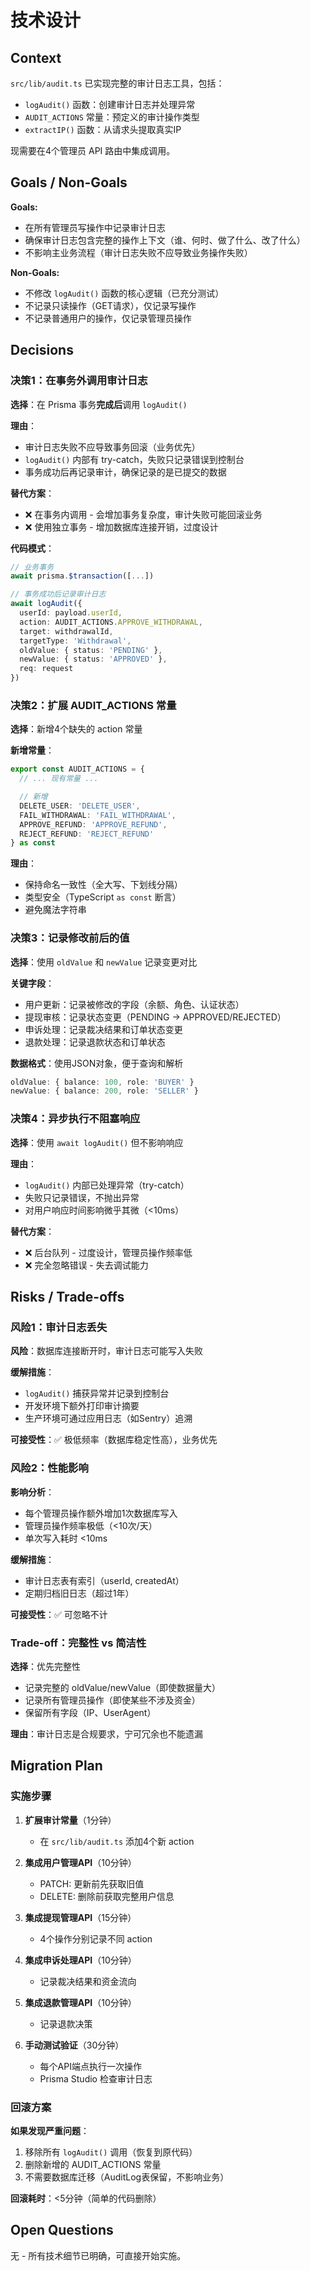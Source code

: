 # 技术设计

## Context

`src/lib/audit.ts` 已实现完整的审计日志工具，包括：
- `logAudit()` 函数：创建审计日志并处理异常
- `AUDIT_ACTIONS` 常量：预定义的审计操作类型
- `extractIP()` 函数：从请求头提取真实IP

现需要在4个管理员 API 路由中集成调用。

## Goals / Non-Goals

**Goals:**
- 在所有管理员写操作中记录审计日志
- 确保审计日志包含完整的操作上下文（谁、何时、做了什么、改了什么）
- 不影响主业务流程（审计日志失败不应导致业务操作失败）

**Non-Goals:**
- 不修改 `logAudit()` 函数的核心逻辑（已充分测试）
- 不记录只读操作（GET请求），仅记录写操作
- 不记录普通用户的操作，仅记录管理员操作

## Decisions

### 决策1：在事务外调用审计日志

**选择**：在 Prisma 事务**完成后**调用 `logAudit()`

**理由**：
- 审计日志失败不应导致事务回滚（业务优先）
- `logAudit()` 内部有 try-catch，失败只记录错误到控制台
- 事务成功后再记录审计，确保记录的是已提交的数据

**替代方案**：
- ❌ 在事务内调用 - 会增加事务复杂度，审计失败可能回滚业务
- ❌ 使用独立事务 - 增加数据库连接开销，过度设计

**代码模式**：
```typescript
// 业务事务
await prisma.$transaction([...])

// 事务成功后记录审计日志
await logAudit({
  userId: payload.userId,
  action: AUDIT_ACTIONS.APPROVE_WITHDRAWAL,
  target: withdrawalId,
  targetType: 'Withdrawal',
  oldValue: { status: 'PENDING' },
  newValue: { status: 'APPROVED' },
  req: request
})
```

### 决策2：扩展 AUDIT_ACTIONS 常量

**选择**：新增4个缺失的 action 常量

**新增常量**：
```typescript
export const AUDIT_ACTIONS = {
  // ... 现有常量 ...

  // 新增
  DELETE_USER: 'DELETE_USER',
  FAIL_WITHDRAWAL: 'FAIL_WITHDRAWAL',
  APPROVE_REFUND: 'APPROVE_REFUND',
  REJECT_REFUND: 'REJECT_REFUND'
} as const
```

**理由**：
- 保持命名一致性（全大写、下划线分隔）
- 类型安全（TypeScript `as const` 断言）
- 避免魔法字符串

### 决策3：记录修改前后的值

**选择**：使用 `oldValue` 和 `newValue` 记录变更对比

**关键字段**：
- 用户更新：记录被修改的字段（余额、角色、认证状态）
- 提现审核：记录状态变更（PENDING → APPROVED/REJECTED）
- 申诉处理：记录裁决结果和订单状态变更
- 退款处理：记录退款状态和订单状态

**数据格式**：使用JSON对象，便于查询和解析
```typescript
oldValue: { balance: 100, role: 'BUYER' }
newValue: { balance: 200, role: 'SELLER' }
```

### 决策4：异步执行不阻塞响应

**选择**：使用 `await logAudit()` 但不影响响应

**理由**：
- `logAudit()` 内部已处理异常（try-catch）
- 失败只记录错误，不抛出异常
- 对用户响应时间影响微乎其微（<10ms）

**替代方案**：
- ❌ 后台队列 - 过度设计，管理员操作频率低
- ❌ 完全忽略错误 - 失去调试能力

## Risks / Trade-offs

### 风险1：审计日志丢失

**风险**：数据库连接断开时，审计日志可能写入失败

**缓解措施**：
- `logAudit()` 捕获异常并记录到控制台
- 开发环境下额外打印审计摘要
- 生产环境可通过应用日志（如Sentry）追溯

**可接受性**：✅ 极低频率（数据库稳定性高），业务优先

### 风险2：性能影响

**影响分析**：
- 每个管理员操作额外增加1次数据库写入
- 管理员操作频率极低（<10次/天）
- 单次写入耗时 <10ms

**缓解措施**：
- 审计日志表有索引（userId, createdAt）
- 定期归档旧日志（超过1年）

**可接受性**：✅ 可忽略不计

### Trade-off：完整性 vs 简洁性

**选择**：优先完整性

- 记录完整的 oldValue/newValue（即使数据量大）
- 记录所有管理员操作（即使某些不涉及资金）
- 保留所有字段（IP、UserAgent）

**理由**：审计日志是合规要求，宁可冗余也不能遗漏

## Migration Plan

### 实施步骤

1. **扩展审计常量**（1分钟）
   - 在 `src/lib/audit.ts` 添加4个新 action

2. **集成用户管理API**（10分钟）
   - PATCH: 更新前先获取旧值
   - DELETE: 删除前获取完整用户信息

3. **集成提现管理API**（15分钟）
   - 4个操作分别记录不同 action

4. **集成申诉处理API**（10分钟）
   - 记录裁决结果和资金流向

5. **集成退款管理API**（10分钟）
   - 记录退款决策

6. **手动测试验证**（30分钟）
   - 每个API端点执行一次操作
   - Prisma Studio 检查审计日志

### 回滚方案

**如果发现严重问题**：
1. 移除所有 `logAudit()` 调用（恢复到原代码）
2. 删除新增的 AUDIT_ACTIONS 常量
3. 不需要数据库迁移（AuditLog表保留，不影响业务）

**回滚耗时**：<5分钟（简单的代码删除）

## Open Questions

无 - 所有技术细节已明确，可直接开始实施。

